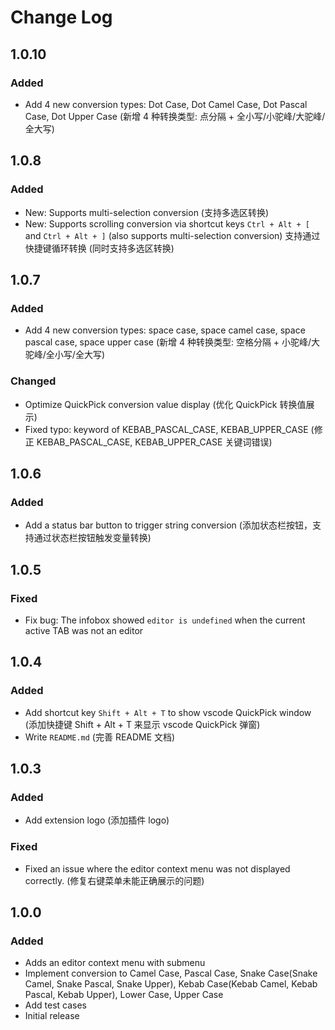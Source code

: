 # Change Log

<!--

Check [Keep a Changelog](http://keepachangelog.com/) for recommendations on how to structure this file.

All notable changes to this extension will be documented in this file.

The format is based on [Keep a Changelog](https://keepachangelog.com/en/1.1.0/),
and this project adheres to [Semantic Versioning](https://semver.org/spec/v2.0.0.html).

-->

<!--

## [Unreleased]

### Added

### Changed

### Removed

-->

## 1.0.10

### Added

- Add 4 new conversion types: Dot Case, Dot Camel Case, Dot Pascal Case, Dot Upper Case (新增 4 种转换类型: 点分隔 + 全小写/小驼峰/大驼峰/全大写)

## 1.0.8

### Added

- New: Supports multi-selection conversion (支持多选区转换)
- New: Supports scrolling conversion via shortcut keys `Ctrl + Alt + [` and `Ctrl + Alt + ]` (also supports multi-selection conversion) 支持通过快捷键循环转换 (同时支持多选区转换)

## 1.0.7

### Added

- Add 4 new conversion types: space case, space camel case, space pascal case, space upper case (新增 4 种转换类型: 空格分隔 + 小驼峰/大驼峰/全小写/全大写)

### Changed

- Optimize QuickPick conversion value display (优化 QuickPick 转换值展示)
- Fixed typo: keyword of KEBAB_PASCAL_CASE, KEBAB_UPPER_CASE (修正 KEBAB_PASCAL_CASE, KEBAB_UPPER_CASE 关键词错误)

## 1.0.6

### Added

- Add a status bar button to trigger string conversion (添加状态栏按钮，支持通过状态栏按钮触发变量转换)

## 1.0.5

### Fixed

- Fix bug: The infobox showed `editor is undefined` when the current active TAB was not an editor


## 1.0.4

### Added

- Add shortcut key `Shift + Alt + T` to show vscode QuickPick window (添加快捷键 Shift + Alt + T 来显示 vscode QuickPick 弹窗)
- Write `README.md` (完善 README 文档)

## 1.0.3

### Added

- Add extension logo (添加插件 logo)

### Fixed

- Fixed an issue where the editor context menu was not displayed correctly. (修复右键菜单未能正确展示的问题)

## 1.0.0

### Added

- Adds an editor context menu with submenu
- Implement conversion to Camel Case, Pascal Case, Snake Case(Snake Camel, Snake Pascal, Snake Upper), Kebab Case(Kebab Camel, Kebab Pascal, Kebab Upper), Lower Case, Upper Case
- Add test cases
- Initial release